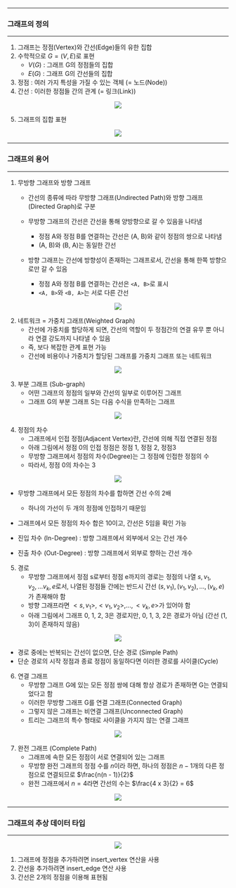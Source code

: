 -----
### 그래프의 정의
-----
1. 그래프는 정점(Vertex)와 간선(Edge)들의 유한 집합
2. 수학적으로 $G = (V, E)$로 표현
   - $V(G)$ : 그래프 G의 정점들의 집합
   - $E(G)$ : 그래프 G의 간선들의 집합
3. 정점 : 여러 가지 특성을 가질 수 있는 객체 (= 노드(Node))
4. 간선 : 이러한 정점들 간의 관계 (= 링크(Link))
<div align="center">
<img src="https://github.com/user-attachments/assets/fbbfcd24-fa7e-4a03-9300-93870d224f92">
</div>

5. 그래프의 집합 표현
<div align="center">
<img src="https://github.com/user-attachments/assets/a179cc77-983f-4db1-a14d-29e9b4b243fa">
</div>

-----
### 그래프의 용어
-----
1. 무방향 그래프와 방향 그래프
   - 간선의 종류에 따라 무방향 그래프(Undirected Path)와 방향 그래프(Directed Graph)로 구분
   - 무방향 그래프의 간선은 간선을 통해 양방향으로 갈 수 있음을 나타냄
     + 정점 A와 정점 B를 연결하는 간선은 (A, B)와 같이 정점의 쌍으로 나타냄
     + (A, B)와 (B, A)는 동일한 간선

   - 방향 그래프는 간선에 방향성이 존재하는 그래프로서, 간선을 통해 한쪽 방향으로만 갈 수 있음
     + 정점 A와 정점 B를 연결하는 간선은 ```<A, B>```로 표시
     + ```<A, B>```와 ```<B, A>```는 서로 다른 간선
<div align="center">
<img src="https://github.com/user-attachments/assets/1b2a17bf-b380-49a7-9b5d-662d37d03d69">
</div>

2. 네트워크 = 가중치 그래프(Weighted Graph)
   - 간선에 가중치를 할당하게 되면, 간선의 역할이 두 정점간의 연결 유무 뿐 아니라 연결 강도까지 나타낼 수 있음
   - 즉, 보다 복잡한 관계 표현 가능
   - 간선에 비용이나 가중치가 할당된 그래프를 가중치 그래프 또는 네트워크
<div align="center">
<img src="https://github.com/user-attachments/assets/2f47dcbf-ca7a-4ed9-8ab0-188fbd2d8f82">
</div>

3. 부분 그래프 (Sub-graph)
   - 어떤 그래프의 정점의 일부와 간선의 일부로 이루어진 그래프
   - 그래프 G의 부분 그래프 S는 다음 수식을 만족하는 그래프
<div align="center">
<img src="https://github.com/user-attachments/assets/f1e84438-f06a-4905-8d16-18deecf0b156">
</div>

4. 정점의 차수
   - 그래프에서 인접 정점(Adjacent Vertex)란, 간선에 의해 직접 연결된 정점
   - 아래 그림에서 정점 0의 인접 정점은 정점 1, 정점 2, 정점3
   - 무방향 그래프에서 정점의 차수(Degree)는 그 정점에 인접한 정점의 수
   - 따라서, 정점 0의 차수는 3
<div align="center">
<img src="https://github.com/user-attachments/assets/05d3a6c0-80ec-48be-9e9f-e3785e077921">
</div>

   - 무방향 그래프에서 모든 정점의 차수를 합하면 간선 수의 2배
     + 하나의 가선이 두 개의 정점에 인접하기 때문임

   - 그래프에서 모든 정점의 차수 합은 10이고, 간선은 5임을 확인 가능
   - 진입 차수 (In-Degree) : 방향 그래프에서 외부에서 오는 간선 개수
   - 진출 차수 (Out-Degree) : 방향 그래프에서 외부로 향하는 간선 개수

5. 경로
   - 무방향 그래프에서 정점 s로부터 정점 e까지의 경로는 정점의 나열 $s, v_1, v_2, ... v_k, e$로서, 나열된 정점들 간에는 반드시 간선 $(s, v_1), (v_1, v_2), ..., (v_k, e)$ 가 존재해야 함
   - 방향 그래프라면 $<s, v_1>, <v_1, v_2>, ..., <v_k, e>$가 있어야 함
   - 아래 그림에서 그래프 0, 1, 2, 3은 경로지만, 0, 1, 3, 2은 경로가 아님 (간선 (1, 3)이 존재하지 않음)
<div align="center">
<img src="https://github.com/user-attachments/assets/cf0d0756-6ded-4f23-8ce1-8df02d8ee5ab">
</div>

   - 경로 중에는 반복되는 간선이 없으면, 단순 경로 (Simple Path)
   - 단순 경로의 시작 정점과 종료 정점이 동일하다면 이러한 경로를 사이클(Cycle)

6. 연결 그래프
   - 무방향 그래프 G에 있는 모든 정점 쌍에 대해 항상 경로가 존재하면 G는 연결되었다고 함
   - 이러한 무방향 그래프 G를 연결 그래프(Connected Graph)
   - 그렇지 않은 그래프는 비연결 그래프(Unconnected Graph)
   - 트리는 그래프의 특수 형태로 사이클을 가지지 않는 연결 그래프
<div align="center">
<img src="https://github.com/user-attachments/assets/2d6ee151-cbfa-4fd5-8cc7-69f363e706fa">
</div>

7. 완전 그래프 (Complete Path)
   - 그래프에 속한 모든 정점이 서로 연결되어 있는 그래프 
   - 무방향 완전 그래프의 정점 수를 $n$이라 하면, 하나의 정점은 $n - 1$개의 다른 정점으로 연결되므로 $\frac{n(n - 1)}{2}$
   - 완전 그래프에서 $n = 4$라면 간선의 수는 $\frac{4 x 3}{2} = 6$
<div align="center">
<img src="https://github.com/user-attachments/assets/358ec281-6ae8-4231-bb3b-ff5961062edb">
</div>

-----
### 그래프의 추상 데이터 타입
-----
<div align="center">
<img src="https://github.com/user-attachments/assets/10adff6d-ded1-4e39-a986-60278de9cd2f">
</div>

1. 그래프에 정점을 추가하려면 insert_vertex 연산을 사용
2. 간선을 추가하려면 insert_edge 연산 사용
3. 간선은 2개의 정점을 이용해 표현됨
